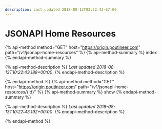 ```yaml
---
description: Last updated 2018-08-13T03:22:43-07:00
---
```


# JSONAPI Home Resources

{% api-method method="GET" host="https://origin.poutineer.com" path="/v1/jsonapi-home-resources" %}
  {% api-method-summary %}
    index
  {% endapi-method-summary %}

  {% api-method-description %}
    *Last updated <time time="2018-08-13T10:22:43.188+00:00">2018-08-13T10:22:43.188+00:00</time>*.
  {% endapi-method-description %}


{% endapi-method %}
{% api-method method="GET" host="https://origin.poutineer.com" path="/v1/jsonapi-home-resources/{id}" %}
  {% api-method-summary %}
    show
  {% endapi-method-summary %}

  {% api-method-description %}
    *Last updated <time time="2018-08-13T10:22:43.192+00:00">2018-08-13T10:22:43.192+00:00</time>*.
  {% endapi-method-description %}


{% endapi-method %}
